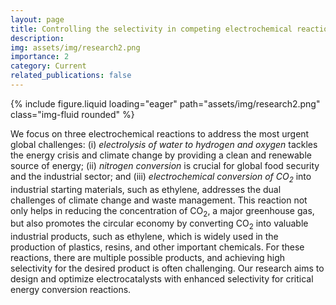 ```yaml
---
layout: page
title: Controlling the selectivity in competing electrochemical reactions
description:
img: assets/img/research2.png
importance: 2
category: Current
related_publications: false
---
```


<div class="row justify-content-center">
    <div class="col-md-8 mt-3 mt-md-0">
        {% include figure.liquid loading="eager" path="assets/img/research2.png" class="img-fluid rounded" %}
    </div>
</div>

We focus on three electrochemical reactions to address the most urgent global challenges: (i) _electrolysis of water to hydrogen and oxygen_ tackles the energy crisis and climate change by providing a clean and renewable source of energy; (ii) _nitrogen conversion_ is crucial for global food security and the industrial sector; and (iii) _electrochemical conversion of CO<sub>2</sub>_ into industrial starting materials, such as ethylene, addresses the dual challenges of climate change and waste management. This reaction not only helps in reducing the concentration of CO<sub>2</sub>, a major greenhouse gas, but also promotes the circular economy by converting CO<sub>2</sub> into valuable industrial products, such as ethylene, which is widely used in the production of plastics, resins, and other important chemicals. For these reactions, there are multiple possible products, and achieving high selectivity for the desired product is often challenging. Our research aims to design and optimize electrocatalysts with enhanced selectivity for critical energy conversion reactions.
